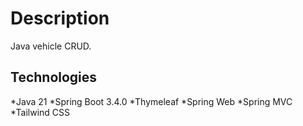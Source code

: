 # Description
Java vehicle CRUD.

## Technologies
*Java 21
*Spring Boot 3.4.0
*Thymeleaf
*Spring Web
*Spring MVC
*Tailwind CSS
